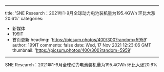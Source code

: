 
---
title: 'SNE Research：2021年1-9月全球动力电池装机量为195.4GWh 环比大涨20.6%'
categories: 
 - 新媒体
 - 199IT
 - 首页更新
headimg: 'https://picsum.photos/400/300?random=5959'
author: 199IT
comments: false
date: Wed, 17 Nov 2021 12:23:06 GMT
thumbnail: 'https://picsum.photos/400/300?random=5959'
---

<div>   
SNE Research：2021年1-9月全球动力电池装机量为195.4GWh 环比大涨20.6%  
</div>
            